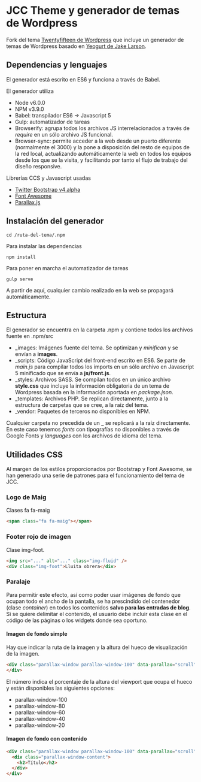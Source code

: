 # JCC Theme y generador de temas de Wordpress

Fork del tema [Twentyfifteen de Wordpress](https://es.wordpress.org/themes/twentyfifteen/) que incluye un generador de temas de Wordpress basado en [Yeogurt de Jake Larson](https://github.com/larsonjj/generator-yeogurt).

## Dependencias y lenguajes

El generador está escrito en ES6 y funciona a través de Babel.

El generador utiliza
- Node v6.0.0
- NPM v3.9.0
- Babel: transpilador ES6 -> Javascript 5
- Gulp: automatizador de tareas
- Browserify: agrupa todos los archivos JS interrelacionados a través de *require* en un sólo archivo JS funcional.
- Browser-sync: permite acceder a la web desde un puerto diferente (normalmente el 3000) y la pone a disposición del resto de equipos de la red local, actualizando automáticamente la web en todos los equipos desde los que se la visita, y facilitando por tanto el flujo de trabajo del diseño responsive.

Librerías CCS y Javascript usadas

- [Twitter Bootstrap v4.alpha](http://v4-alpha.getbootstrap.com/getting-started/introduction/)
- [Font Awesome](http://fontawesome.io/)
- [Parallax.js](https://github.com/pixelcog/parallax.js/)

## Instalación del generador

    cd /ruta-del-tema/.npm

Para instalar las dependencias

    npm install

Para poner en marcha el automatizador de tareas

    gulp serve

A partir de aquí, cualquier cambio realizado en la web se propagará automáticamente.

## Estructura

El generador se encuentra en la carpeta .npm y contiene todos los archivos fuente en .npm/src

- \_images: Imágenes fuente del tema. Se optimizan y *minifican* y se envían a **images**.
- \_scripts: Código JavaScript del front-end escrito en ES6. Se parte de *main.js* para compilar todos los imports en un sólo archivo en Javascript 5 minificado que se envía a **js/front.js**.
- \_styles: Archivos SASS. Se compilan todos en un único archivo **style.css** que incluye la información obligatoria de un tema de Wordpress basada en la información aportada en *package.json*.
- \_templates: Archivos PHP. Se replican directamente, junto a la estructura de carpetas que se cree, a la raíz del tema.
- \_vendor: Paquetes de terceros no disponibles en NPM.

Cualquier carpeta no precedida de un **\_** se replicará a la raíz directamente. En este caso tenemos *fonts* con tipografías no disponibles a través de Google Fonts y *languages* con los archivos de idioma del tema.

## Utilidades CSS

Al margen de los estilos proporcionados por Bootstrap y Font Awesome, se han generado una serie de patrones para el funcionamiento del tema de JCC.

### Logo de Maig
Clases fa fa-maig
```html
<span class="fa fa-maig"></span>
```

### Footer rojo de imagen
Clase img-foot.
```html
<img src="..." alt="..." class="img-fluid" />
<div class="img-foot">Lluita obrera</div>
```

### Paralaje
Para permitir este efecto, así como poder usar imágenes de fondo que ocupan todo el ancho de la pantalla, se ha prescindido del contenedor (clase *container*) en todos los contenidos **salvo para las entradas de blog**. Si se quiere delimitar el contenido, el usuario debe incluir esta clase en el código de las páginas o los widgets donde sea oportuno.

#### Imagen de fondo simple

Hay que indicar la ruta de la imagen y la altura del hueco de visualización de la imagen.
```html
<div class="parallax-window parallax-window-100" data-parallax="scroll" data-image-src="...">
</div>
```
El número indica el porcentaje de la altura del viewport que ocupa el hueco y están disponibles las siguientes opciones:
- parallax-window-100
- parallax-window-80
- parallax-window-60
- parallax-window-40
- parallax-window-20

#### Imagen de fondo con contenido
```html
<div class="parallax-window parallax-window-100" data-parallax="scroll" data-image-src="...">
  <div class="parallax-window-content">
    <h2>Título</h2>
  </div>
</div>
```
